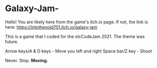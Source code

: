 # Galaxy-Jam-

Hello! You are likely here from the game's itch.io page. If not, the link is here: https://intothevoid701.itch.io/galaxy-jam

This is a game that I coded for the olcCodeJam 2021. The theme was future.

Arrow keys/A & D keys - Move you left and right
Space bar/Z key - Shoot

Never. Stop. **Moving.**
